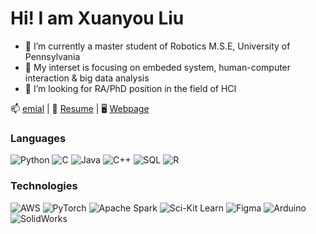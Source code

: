 # Hi! I am Xuanyou Liu

- 🔭 I’m currently a master student of Robotics M.S.E, University of Pennsylvania
- 🌱 My interset is focusing on embeded system, human-computer interaction & big data analysis
- 👯 I’m looking for RA/PhD position in the field of HCI

📫 [emial](xuanyou@seas.upenn.edu) | 📄 [Resume](https://drive.google.com/file/d/1Jc6BW3-jMrOjLfo8ULs09s7cjMYXsSP2/view?usp=share_link) | 🖥️ [Webpage](https://www.grasp.upenn.edu/people/xuanyou-liu/) 

### Languages

![Python](https://img.shields.io/badge/-Python-000?&logo=Python)
![C](https://img.shields.io/badge/-C-000?&logo=C)
![Java](https://img.shields.io/badge/-Java-000?&logo=Java&logoColor=007396)
![C++](https://img.shields.io/badge/-C++-000?&logo=c%2b%2b&logoColor=00599C)
![SQL](https://img.shields.io/badge/-SQL-000?&logo=MySQL)
![R](https://img.shields.io/badge/-r-000?&logo=r)

### Technologies

![AWS](https://img.shields.io/badge/-AWS-000?&logo=Amazon-AWS&logoColor=F90)
![PyTorch](https://img.shields.io/badge/-PyTorch-000?&logo=PyTorch)
![Apache Spark](https://img.shields.io/badge/-apachespark-000?&logo=apachespark)
![Sci-Kit Learn](https://img.shields.io/badge/-scikitlearn-000?&logo=scikitlearn)
![Figma](https://img.shields.io/badge/-figma-000?&logo=figma)
![Arduino](https://img.shields.io/badge/-arduino-000?&logo=arduino)
![SolidWorks](https://img.shields.io/badge/-dassaultsystemes-000?&logo=dassaultsystemes)

